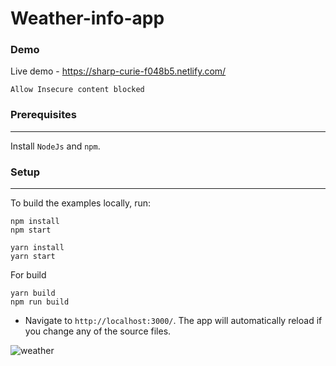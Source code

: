 # Weather-info-app

### Demo

Live demo - https://sharp-curie-f048b5.netlify.com/

`Allow Insecure content blocked`

### Prerequisites
 ---
Install `NodeJs` and `npm`.

### Setup
---

To build the examples locally, run:

```
npm install
npm start
```

```
yarn install
yarn start
```
For build
```
yarn build
npm run build
```


-  Navigate to `http://localhost:3000/`. The app will automatically reload if you change any of the source files.


![weather](https://user-images.githubusercontent.com/9657488/44167082-d15b1980-a0ea-11e8-93ac-45374c944cb6.png)
